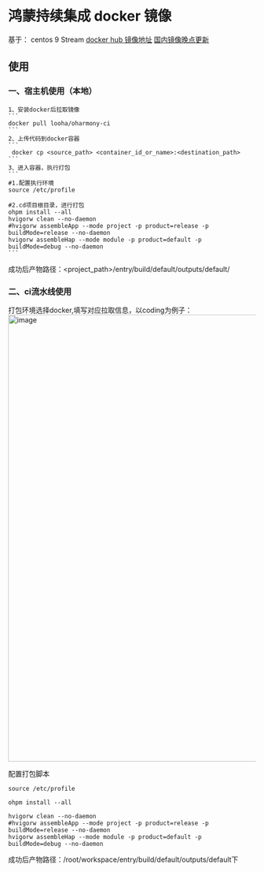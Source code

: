# 鸿蒙持续集成 docker 镜像
基于： centos 9 Stream
[docker hub 镜像地址](https://hub.docker.com/r/looha/oharmony-ci)
[国内镜像晚点更新]()


## 使用
### 一、宿主机使用（本地）
    1、安装docker后拉取镜像
    ```
    docker pull looha/oharmony-ci
    ```
    2、上传代码到docker容器
    ```
     docker cp <source_path> <container_id_or_name>:<destination_path>
    ```
    3、进入容器，执行打包
    ```
    #1.配置执行环境
    source /etc/profile

    #2.cd项目根目录，进行打包
    ohpm install --all
    hvigorw clean --no-daemon
    #hvigorw assembleApp --mode project -p product=release -p buildMode=release --no-daemon
    hvigorw assembleHap --mode module -p product=default -p buildMode=debug --no-daemon
    ```
成功后产物路径：<project_path>/entry/build/default/outputs/default/

### 二、ci流水线使用
打包环境选择docker,填写对应拉取信息，以coding为例子：
<img width="907" alt="image" src="https://github.com/user-attachments/assets/88801e41-7458-4f9c-8d96-0b8f74cee0d2">

配置打包脚本

```
source /etc/profile

ohpm install --all

hvigorw clean --no-daemon
#hvigorw assembleApp --mode project -p product=release -p buildMode=release --no-daemon
hvigorw assembleHap --mode module -p product=default -p buildMode=debug --no-daemon
```
成功后产物路径：/root/workspace/entry/build/default/outputs/default下


 
